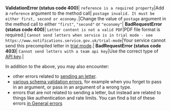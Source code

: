 **ValidationError (status code 400)**|
`reference is a required property`|Add a `reference` argument to the method call|
`postage invalid. It must be either first, second or economy.`|Change the value of `postage` argument in the method call to either `"first"`, `"second"` or `"economy"`|
**BadRequestError (status code 400)**|
`Letter content is not a valid PDF`|PDF file format is required.|
`Cannot send letters when service is in trial mode - see https://www.notifications.service.gov.uk/trial-mode`|Your service cannot send this precompiled letter in [trial mode](https://www.notifications.service.gov.uk/using-notify/trial-mode).|
**BadRequestError (status code 403)**|
`Cannot send letters with a team api key`|Use the correct type of [API key](#api-keys).|

In addition to the above, you may also encounter:

* other errors related to [sending an letter](#send-a-letter).
* [various schema validation errors](#schema-validation-errors), for example when you forget to pass in an argument, or pass in an argument of a wrong type.
* errors that are not related to sending a letter, but instead are related to things like authentication and rate limits. You can find a list of these errors [in General errors](#general-errors)